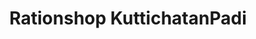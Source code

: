 ---
title: "Rationshop KuttichatanPadi"
url: /triprangode/rationshop-kuttichatanpadi/
shop: Schreibwaren
---